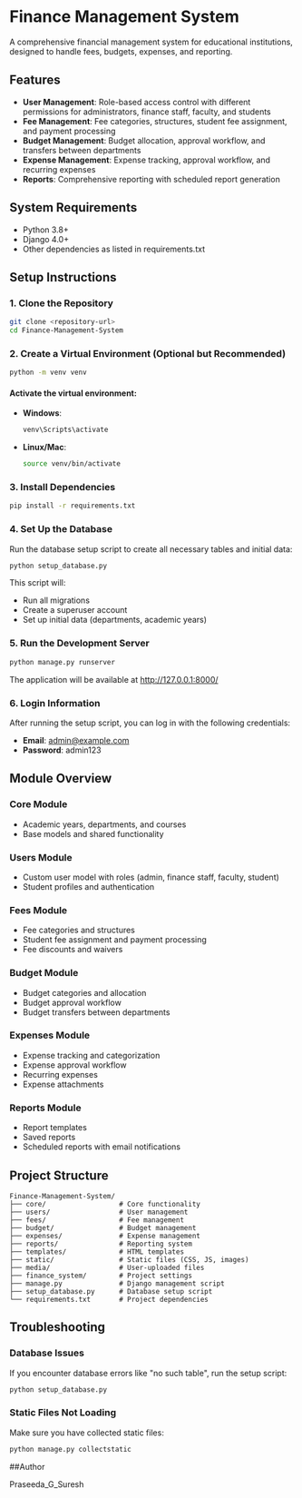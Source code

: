 # Finance Management System

A comprehensive financial management system for educational institutions, designed to handle fees, budgets, expenses, and reporting.

## Features

- **User Management**: Role-based access control with different permissions for administrators, finance staff, faculty, and students
- **Fee Management**: Fee categories, structures, student fee assignment, and payment processing
- **Budget Management**: Budget allocation, approval workflow, and transfers between departments
- **Expense Management**: Expense tracking, approval workflow, and recurring expenses
- **Reports**: Comprehensive reporting with scheduled report generation

## System Requirements

- Python 3.8+
- Django 4.0+
- Other dependencies as listed in requirements.txt

## Setup Instructions

### 1. Clone the Repository

```bash
git clone <repository-url>
cd Finance-Management-System
```

### 2. Create a Virtual Environment (Optional but Recommended)

```bash
python -m venv venv
```

#### Activate the virtual environment:

- **Windows**:
  ```bash
  venv\Scripts\activate
  ```
- **Linux/Mac**:
  ```bash
  source venv/bin/activate
  ```

### 3. Install Dependencies

```bash
pip install -r requirements.txt
```

### 4. Set Up the Database

Run the database setup script to create all necessary tables and initial data:

```bash
python setup_database.py
```

This script will:
- Run all migrations
- Create a superuser account
- Set up initial data (departments, academic years)

### 5. Run the Development Server

```bash
python manage.py runserver
```

The application will be available at http://127.0.0.1:8000/

### 6. Login Information

After running the setup script, you can log in with the following credentials:

- **Email**: admin@example.com
- **Password**: admin123

## Module Overview

### Core Module
- Academic years, departments, and courses
- Base models and shared functionality

### Users Module
- Custom user model with roles (admin, finance staff, faculty, student)
- Student profiles and authentication

### Fees Module
- Fee categories and structures
- Student fee assignment and payment processing
- Fee discounts and waivers

### Budget Module
- Budget categories and allocation
- Budget approval workflow
- Budget transfers between departments

### Expenses Module
- Expense tracking and categorization
- Expense approval workflow
- Recurring expenses
- Expense attachments

### Reports Module
- Report templates
- Saved reports
- Scheduled reports with email notifications

## Project Structure

```
Finance-Management-System/
├── core/                  # Core functionality
├── users/                 # User management
├── fees/                  # Fee management
├── budget/                # Budget management
├── expenses/              # Expense management
├── reports/               # Reporting system
├── templates/             # HTML templates
├── static/                # Static files (CSS, JS, images)
├── media/                 # User-uploaded files
├── finance_system/        # Project settings
├── manage.py              # Django management script
├── setup_database.py      # Database setup script
└── requirements.txt       # Project dependencies
```

## Troubleshooting

### Database Issues

If you encounter database errors like "no such table", run the setup script:

```bash
python setup_database.py
```

### Static Files Not Loading

Make sure you have collected static files:

```bash
python manage.py collectstatic
```

##Author

Praseeda_G_Suresh
